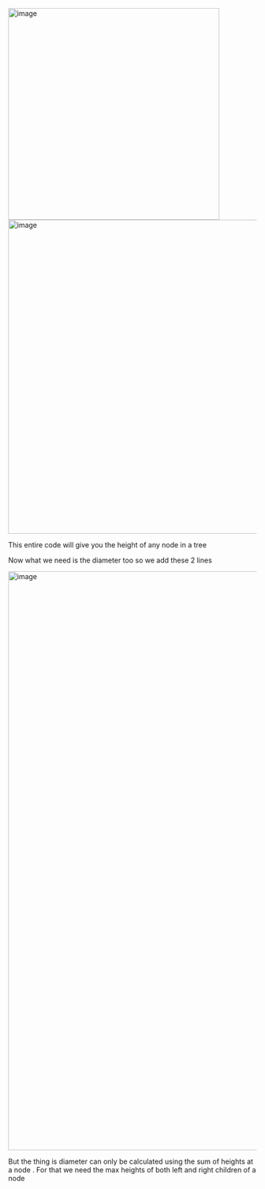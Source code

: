 
<img width="428" alt="image" src="https://github.com/gregbg218/DSA/assets/72642906/61c7e536-b045-47bd-9d4d-5790cdc6046b">


<img width="635" alt="image" src="https://github.com/gregbg218/DSA/assets/72642906/f1df75f6-76d8-49ab-8f5d-7cd876e0e21d">

This entire code will give you the height of any node in a tree


Now what we need is the diameter too so we add these 2 lines

<img width="1171" alt="image" src="https://github.com/gregbg218/DSA/assets/72642906/373dc0a3-3af2-4b63-b7e0-79227c0a37be">


But the thing is diameter can only be calculated using the sum of heights at a node . For that we need the max heights of both left and right children 
of a node 
